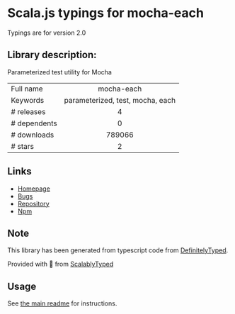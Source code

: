 
# Scala.js typings for mocha-each

Typings are for version 2.0

## Library description:
Parameterized test utility for Mocha

|                    |                 |
| ------------------ | :-------------: |
| Full name          | mocha-each |
| Keywords           | parameterized, test, mocha, each |
| # releases         | 4 |
| # dependents       | 0 |
| # downloads        | 789066 |
| # stars            | 2 |

## Links
- [Homepage](https://github.com/ryym/mocha-each#readme)
- [Bugs](https://github.com/ryym/mocha-each/issues)
- [Repository](https://github.com/ryym/mocha-each)
- [Npm](https://www.npmjs.com/package/mocha-each)
    


## Note
This library has been generated from typescript code from [DefinitelyTyped](https://definitelytyped.org).

Provided with :purple_heart: from [ScalablyTyped](https://github.com/oyvindberg/ScalablyTyped)

## Usage
See [the main readme](../../readme.md) for instructions.


